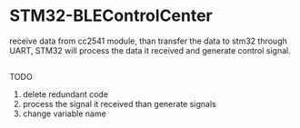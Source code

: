 # STM32-BLEControlCenter
receive data from cc2541 module, than transfer the data to stm32 through UART, STM32 will process the data it received and generate control signal.

##
TODO
1. delete redundant code
2. process the signal it received than generate signals
3. change variable name